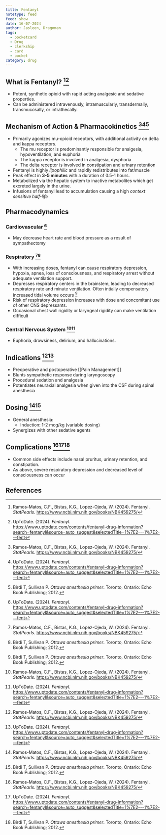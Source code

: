 ```yaml
---
title: Fentanyl
notetype: feed
feed: show
date: 16-07-2024
author: Jasleen, Dragoman
tags:
  - pocketcard
  - Drug
  - clerkship
  - card
  - pocket
category: drug
---
```

## What is Fentanyl? [^1][^2]
- Potent, synthetic opioid with rapid acting analgesic and sedative properties.
- Can be administered intravenously, intramuscularly, transdermally, transmucosally, or intrathecally.

## Mechanism of Action & Pharmacokinetics [^1][^2][^3]
- Primarily agonizes mu-opioid receptors, with additional activity on delta and kappa receptors.
	- The mu receptor is predominantly responsible for analgesia, hypoventilation, and euphoria
	- The kappa receptor is involved in analgesia, dysphoria
	- The delta receptor is involved in constipation and urinary retention
- Fentanyl is highly *lipophilic* and rapidly redistributes into fat/muscle
- Peak effect in **3-5 minutes** with a duration of 0.5-1 hours.
- Metabolized via the hepatic system to inactive metabolites which get excreted largely in the urine. 
- Infusions of fentanyl lead to accumulation causing a high *context sensitive half-life*

## Pharmacodynamics

### Cardiovascular [^2]
- May decrease heart rate and blood pressure as a result of sympathectomy

### Respiratory [^1][^3]
- With increasing doses, fentanyl can cause respiratory depression, hypoxia, apnea, loss of consciousness, and respiratory arrest without adequate ventilation support. 
- Depresses respiratory centers in the brainstem, leading to decreased respiratory rate and minute ventilation. Often intially compensatory increased tidal volume occurs [^3]
- Risk of respiratory depression increases with dose and concomitant use of other CNS depressants.
- Occasional chest wall rigidity or laryngeal rigidity can make ventilation difficult

### Central Nervous System [^1][^2] 
- Euphoria, drowsiness, delirium, and hallucinations. 

## Indications [^1][^2] 
- Preoperative and postoperative [[Pain Management]] 
- Blunts sympathetic response during laryngoscopy
- Procedural sedation and analgesia
- Potentiates neuraxial analgesia when given into the CSF during spinal anesthesia

## Dosing [^1][^3] 
- General anesthesia: 
	- Induction: 1-2 mcg/kg (variable dosing)
- Synergizes with other sedative agents

## Complications  [^1][^2][^3]
- Common side effects include nasal pruritus, urinary retention, and constipation.
- As above, severe respiratory depression and decreased level of consciousness can occur

## References
[^1]: Ramos-Matos, C.F., Bistas, K.G., Lopez-Ojeda, W. (2024). Fentanyl. *StatPearls.* https://www.ncbi.nlm.nih.gov/books/NBK459275/
[^2]: UpToDate. (2024). *Fentanyl*. https://www.uptodate.com/contents/fentanyl-drug-information?search=fentanyl&source=auto_suggest&selectedTitle=1%7E2---1%7E2---fent
[^3]: Birdi T, Sullivan P. *Ottawa anesthesia primer*. Toronto, Ontario: Echo Book Publishing; 2012.

